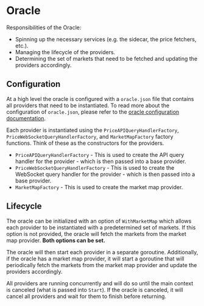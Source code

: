 # Oracle

Responsibilities of the Oracle:

* Spinning up the necessary services (e.g. the sidecar, the price fetchers, etc.).
* Managing the lifecycle of the providers.
* Determining the set of markets that need to be fetched and updating the providers accordingly.

## Configuration

At a high level the oracle is configured with a `oracle.json` file that contains all providers that need to be instantiated. To read more about the configuration of `oracle.json`, please refer to the [oracle configuration documentation](config/README.md).

Each provider is instantiated using the `PriceAPIQueryHandlerFactory`, `PriceWebSocketQueryHandlerFactory`, and `MarketMapFactory` factory functions. Think of these as the constructors for the providers. 

* `PriceAPIQueryHandlerFactory` - This is used to create the API query handler for the provider - which is then passed into a base provider.
* `PriceWebSocketQueryHandlerFactory` - This is used to create the WebSocket query handler for the provider - which is then passed into a base provider.
* `MarketMapFactory` - This is used to create the market map provider.

## Lifecycle

The oracle can be initialized with an option of `WithMarketMap` which allows each provider to be instantiated with a predetermined set of markets. If this option is not provided, the oracle will fetch the markets from the market map provider. **Both options can be set.**

The oracle will then start each provider in a separate goroutine. Additionally, if the oracle has a market map provider, it will start a goroutine that will periodically fetch the markets from the market map provider and update the providers accordingly.

All providers are running concurrently and will do so until the main context is canceled (what is passed into `Start`). If the oracle is canceled, it will cancel all providers and wait for them to finish before returning.

